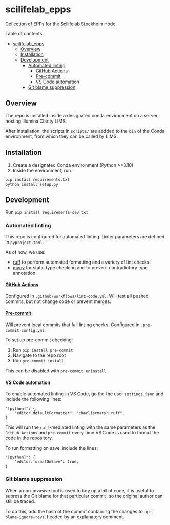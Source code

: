 # scilifelab_epps
Collection of EPPs for the Scilifelab Stockholm node.

Table of contents
- [scilifelab\_epps](#scilifelab_epps)
  - [Overview](#overview)
  - [Installation](#installation)
  - [Development](#development)
    - [Automated linting](#automated-linting)
      - [GitHub Actions](#github-actions)
      - [Pre-commit](#pre-commit)
      - [VS Code automation](#vs-code-automation)
    - [Git blame suppression](#git-blame-suppression)


## Overview
The repo is installed inside a designated conda environment on a server hosting Illumina Clarity LIMS.

After installation, the scripts in `scripts/` are addded to the `bin` of the Conda environment, from which they can be called by LIMS.

## Installation
1) Create a designated Conda environment (Python >=3.10)
2) Inside the environment, run

```
pip install requirements.txt
python install setup.py
```

## Development

Run `pip install requirements-dev.txt`

### Automated linting
This repo is configured for automated linting. Linter parameters are defined in `pyproject.toml`.

As of now, we use:
- [ruff](https://docs.astral.sh/ruff/) to perform automated formatting and a variety of lint checks.
- [mypy](https://mypy.readthedocs.io/en/stable/) for static type checking and to prevent contradictory type annotation.

#### [GitHub Actions](https://docs.github.com/en/actions)
Configured in `.github/workflows/lint-code.yml`. Will test all pushed commits, but not change code or prevent merges.

#### [Pre-commit](https://pre-commit.com/)
Will prevent local commits that fail linting checks. Configured in `.pre-commit-config.yml`.

To set up pre-commit checking:
1) Run `pip install pre-commit`
2) Navigate to the repo root
3) Run `pre-commit install`

This can be disabled with `pre-commit uninstall`

#### VS Code automation
To enable automated linting in VS Code, go the the user `settings.json` and include the following lines:
```
"[python]": {
    "editor.defaultFormatter": "charliermarsh.ruff",
}
```

This will run the `ruff`-mediated linting with the same parameters as the `GitHub Actions` and `pre-commit` every time VS Code is used to format the code in the repository.

To run formatting on save, include the lines:
```
"[python]": {
    "editor.formatOnSave": true,
}
```

### Git blame suppression
When a non-invasive tool is used to tidy up a lot of code, it is useful to supress the Git blame for that particular commit, so the original author can still be traced.

To do this, add the hash of the commit containing the changes to `.git-blame-ignore-revs`, headed by an explanatory comment.